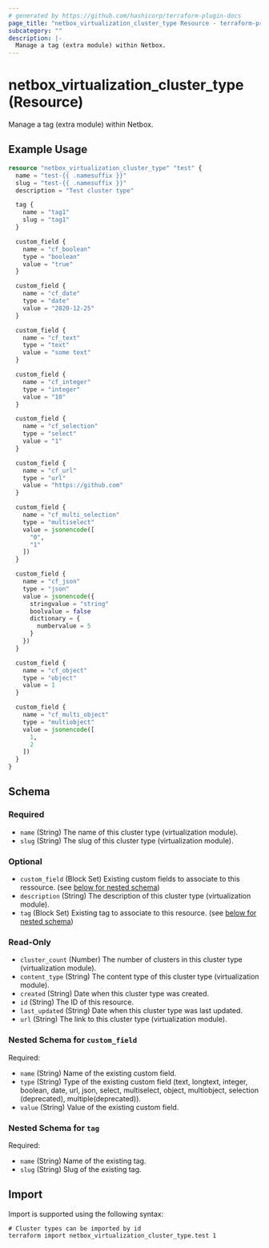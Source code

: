 ```yaml
---
# generated by https://github.com/hashicorp/terraform-plugin-docs
page_title: "netbox_virtualization_cluster_type Resource - terraform-provider-netbox"
subcategory: ""
description: |-
  Manage a tag (extra module) within Netbox.
---
```


# netbox_virtualization_cluster_type (Resource)

Manage a tag (extra module) within Netbox.

## Example Usage

```terraform
resource "netbox_virtualization_cluster_type" "test" {
  name = "test-{{ .namesuffix }}"
  slug = "test-{{ .namesuffix }}"
  description = "Test cluster type"

  tag {
    name = "tag1"
    slug = "tag1"
  }

  custom_field {
    name = "cf_boolean"
    type = "boolean"
    value = "true"
  }

  custom_field {
    name = "cf_date"
    type = "date"
    value = "2020-12-25"
  }

  custom_field {
    name = "cf_text"
    type = "text"
    value = "some text"
  }

  custom_field {
    name = "cf_integer"
    type = "integer"
    value = "10"
  }

  custom_field {
    name = "cf_selection"
    type = "select"
    value = "1"
  }

  custom_field {
    name = "cf_url"
    type = "url"
    value = "https://github.com"
  }

  custom_field {
    name = "cf_multi_selection"
    type = "multiselect"
    value = jsonencode([
      "0",
      "1"
    ])
  }

  custom_field {
    name = "cf_json"
    type = "json"
    value = jsonencode({
      stringvalue = "string"
      boolvalue = false
      dictionary = {
        numbervalue = 5
      }
    })
  }

  custom_field {
    name = "cf_object"
    type = "object"
    value = 1
  }

  custom_field {
    name = "cf_multi_object"
    type = "multiobject"
    value = jsonencode([
      1,
      2
    ])
  }
}
```

<!-- schema generated by tfplugindocs -->
## Schema

### Required

- `name` (String) The name of this cluster type (virtualization module).
- `slug` (String) The slug of this cluster type (virtualization module).

### Optional

- `custom_field` (Block Set) Existing custom fields to associate to this ressource. (see [below for nested schema](#nestedblock--custom_field))
- `description` (String) The description of this cluster type (virtualization module).
- `tag` (Block Set) Existing tag to associate to this resource. (see [below for nested schema](#nestedblock--tag))

### Read-Only

- `cluster_count` (Number) The number of clusters in this cluster type (virtualization module).
- `content_type` (String) The content type of this cluster type (virtualization module).
- `created` (String) Date when this cluster type was created.
- `id` (String) The ID of this resource.
- `last_updated` (String) Date when this cluster type was last updated.
- `url` (String) The link to this cluster type (virtualization module).

<a id="nestedblock--custom_field"></a>
### Nested Schema for `custom_field`

Required:

- `name` (String) Name of the existing custom field.
- `type` (String) Type of the existing custom field (text, longtext, integer, boolean, date, url, json, select, multiselect, object, multiobject, selection (deprecated), multiple(deprecated)).
- `value` (String) Value of the existing custom field.


<a id="nestedblock--tag"></a>
### Nested Schema for `tag`

Required:

- `name` (String) Name of the existing tag.
- `slug` (String) Slug of the existing tag.

## Import

Import is supported using the following syntax:

```shell
# Cluster types can be imported by id
terraform import netbox_virtualization_cluster_type.test 1
```
